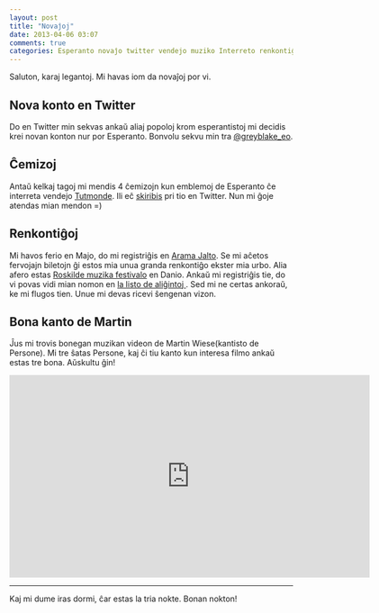 ```yaml
---
layout: post
title: "Novaĵoj"
date: 2013-04-06 03:07
comments: true
categories: Esperanto novaĵo twitter vendejo muziko Interreto renkontiĝo
---
```



Saluton, karaj legantoj. Mi havas iom da novaĵoj por vi.

## Nova konto en Twitter

Do en Twitter min sekvas ankaŭ aliaj popoloj krom esperantistoj mi decidis
krei novan konton nur por Esperanto. Bonvolu sekvu min tra
[@greyblake_eo](https://twitter.com/greyblake_eo).

## Ĉemizoj

Antaŭ kelkaj tagoj mi mendis 4 ĉemizojn kun emblemoj de Esperanto ĉe interreta vendejo
[Tutmonde](http://tutmonde.org).
Ili eĉ [skiribis](https://twitter.com/tutmonde/status/319331721378148352) pri tio en Twitter.
Nun mi ĝoje atendas mian mendon =)

## Renkontiĝoj

Mi havos ferio en Majo, do mi registriĝis en [Arama Jalto](renkotiĝo). Se
mi aĉetos fervojajn biletojn ĝi estos mia unua granda renkontiĝo ekster mia urbo.
Alia afero estas [Roskilde muzika festivalo](http://roskilde.festoklubo.dk/) en Danio.
Ankaŭ mi registriĝis tie, do vi povas vidi mian nomon en [la listo de aliĝintoj ](http://roskilde.festoklubo.dk/aligintojrf13).
Sed mi ne certas ankoraŭ, ke mi flugos tien. Unue mi devas ricevi ŝengenan vizon.

## Bona kanto de Martin

Ĵus mi trovis bonegan muzikan videon de Martin Wiese(kantisto de Persone). Mi tre
ŝatas Persone, kaj ĉi tiu kanto kun interesa filmo ankaŭ estas tre bona. Aŭskultu ĝin!

<iframe width="640" height="360" src="http://www.youtube.com/embed/gWiH8BlpU0U" frameborder="0" allowfullscreen></iframe>


____

Kaj mi dume iras dormi, ĉar estas la tria nokte. Bonan nokton!
